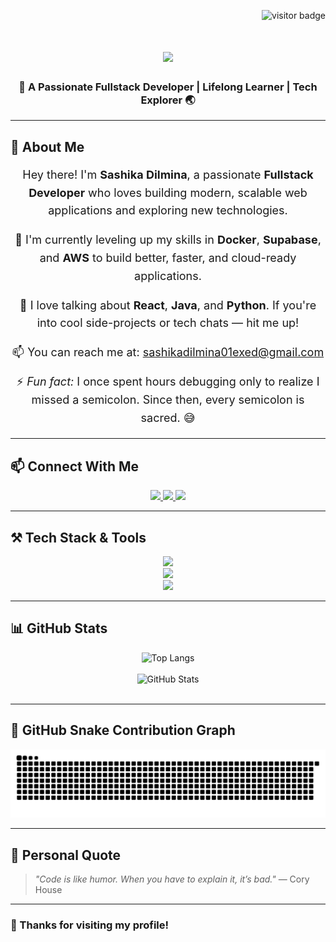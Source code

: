 <!-- Visitor Badge -->
<p align="right">
  <img src="https://visitor-badge.laobi.icu/badge?page_id=Sashika-Dilmina.Sashika-Dilmina" alt="visitor badge"/>
</p>

<!-- Typing Heading -->
<h1 align="center">
    <img src="https://readme-typing-svg.demolab.com?font=Fira+Code&size=30&pause=1000&width=435&lines=Hi+There!+%F0%9F%91%8B;I'm+Sashika+Dilmina!" />
</h1>

<h3 align="center">🚀 A Passionate Fullstack Developer | Lifelong Learner | Tech Explorer 🌏</h3>

---

## 🧠 About Me

<div align="center" style="font-size: 18px; line-height: 1.6;">
  <p>Hey there! I'm <strong>Sashika Dilmina</strong>, a passionate <strong>Fullstack Developer</strong> who loves building modern, scalable web applications and exploring new technologies.</p>

  <p>🚀 I'm currently leveling up my skills in <strong>Docker</strong>, <strong>Supabase</strong>, and <strong>AWS</strong> to build better, faster, and cloud-ready applications.</p>

  <p>💬 I love talking about <strong>React</strong>, <strong>Java</strong>, and <strong>Python</strong>. If you're into cool side-projects or tech chats — hit me up!</p>

  <p>📫 You can reach me at: <a href="mailto:sashikadilmina01exed@gmail.com">sashikadilmina01exed@gmail.com</a></p>

  <p>⚡ <em>Fun fact:</em> I once spent hours debugging only to realize I missed a semicolon. Since then, every semicolon is sacred. 😅</p>
</div>


---

## 📫 Connect With Me

<div align="center">
  <a href="mailto:sashikadilmina01exed@gmail.com">
    <img src="https://img.shields.io/badge/Gmail-D14836?style=for-the-badge&logo=gmail&logoColor=white" />
  </a>
  <a href="https://www.linkedin.com/in/sashika-dilmina-87550134a" target="_blank">
    <img src="https://img.shields.io/badge/LinkedIn-0077B5?style=for-the-badge&logo=linkedin&logoColor=white" />
  </a>
  <a href="https://github.com/Sashika-Dilmina" target="_blank">
    <img src="https://img.shields.io/badge/GitHub-171515?style=for-the-badge&logo=github&logoColor=white" />
  </a>
</div>

---

## ⚒️ Tech Stack & Tools

<div align="center">
  <img src="https://skillicons.dev/icons?i=react,nextjs,nodejs,express,python,java,c,javascript,typescript" />
  <br/>
  <img src="https://skillicons.dev/icons?i=html,css,tailwind,bootstrap,mui,figma,flask,firebase,mongodb,mysql" />
  <br/>
  <img src="https://skillicons.dev/icons?i=git,github,vscode,postman,linux,docker" />
</div>

---

## 📊 GitHub Stats

<div align="center">
  <img src="https://github-readme-stats.vercel.app/api/top-langs/?username=Sashika-Dilmina&layout=compact&theme=radical" alt="Top Langs" />
  <br/><br/>
  <img src="https://github-readme-stats.vercel.app/api?username=Sashika-Dilmina&show_icons=true&theme=radical" alt="GitHub Stats" />
  <br/><br/>
 
</div>

---

## 🐍 GitHub Snake Contribution Graph

<div align="center">
  <img src="https://github.com/Sashika-Dilmina/Sashika-Dilmina/blob/output/github-snake-dark.svg" alt="snake gif" />
</div>

---

## 🎨 Personal Quote

> *"Code is like humor. When you have to explain it, it’s bad."* — Cory House

---

### 🧡 Thanks for visiting my profile!

